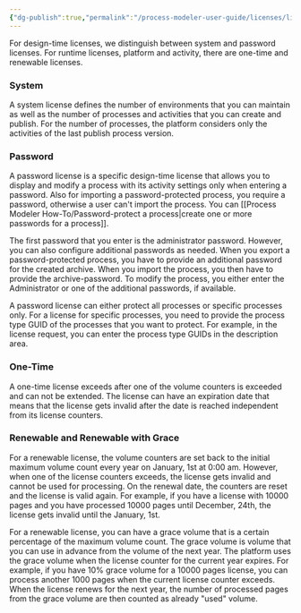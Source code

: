 ```yaml
---
{"dg-publish":true,"permalink":"/process-modeler-user-guide/licenses/license-modes/"}
---
```




For design-time licenses, we distinguish between system and password licenses. For runtime licenses, platform and activity, there are one-time and renewable licenses.

### System

A system license defines the number of environments that you can maintain as well as the number of processes and activities that you can create and publish. For the number of processes, the platform considers only the activities of the last publish process version.

### Password

A password license is a specific design-time license that allows you to display and modify a process with its activity settings only when entering a password. Also for importing a password-protected process, you require a password, otherwise a user can't import the process. You can [[Process Modeler How-To/Password-protect a process\|create one or more passwords for a process]]. 

The first password that you enter is the administrator password. However, you can also configure additional passwords as needed. When you export a password-protected process, you have to provide an additional password for the created archive. When you import the process, you then have to provide the archive-password. To modify the process, you either enter the Administrator or one of the additional passwords, if available.  

A password license can either protect all processes or specific processes only. For a license for specific processes, you need to provide the process type GUID of the processes that you want to protect. For example, in the license request, you can enter the process type GUIDs in the description area.

### One-Time

A one-time license exceeds after one of the volume counters is exceeded and can not be extended. The license can have an expiration date that means that the license gets invalid after the date is reached independent from its license counters.

### Renewable and Renewable with Grace

For a renewable license, the volume counters are set back to the initial maximum volume count every year on January, 1st at 0:00 am. However, when one of the license counters exceeds, the license gets invalid and cannot be used for processing. On the renewal date, the counters are reset and the license is valid again. For example, if you have a license with 10000 pages and you have processed 10000 pages until December, 24th, the license gets invalid until the January, 1st.

For a renewable license, you can have a grace volume that is a certain percentage of the maximum volume count. The grace volume is volume that you can use in advance from the volume of the next year. The platform uses the grace volume when the license counter for the current year expires. For example, if you have 10% grace volume for a 10000 pages license, you can process another 1000 pages when the current license counter exceeds. When the license renews for the next year, the number of processed pages from the grace volume are then counted as already "used" volume.